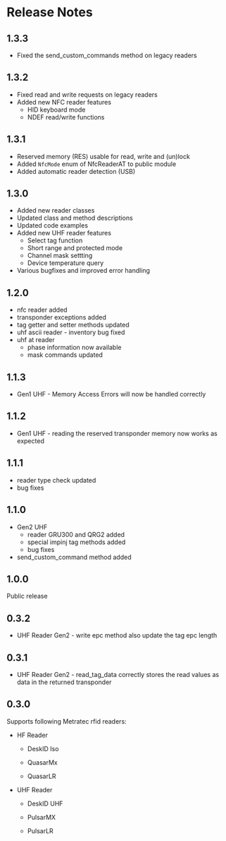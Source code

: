 # Release Notes

## 1.3.3

* Fixed the send_custom_commands method on legacy readers

## 1.3.2

* Fixed read and write requests on legacy readers
* Added new NFC reader features
  * HID keyboard mode
  * NDEF read/write functions

## 1.3.1

* Reserved memory (RES) usable for read, write and (un)lock
* Added `NfcMode` enum of NfcReaderAT to public module
* Added automatic reader detection (USB)

## 1.3.0

* Added new reader classes
* Updated class and method descriptions
* Updated code examples
* Added new UHF reader features
  * Select tag function
  * Short range and protected mode
  * Channel mask settting
  * Device temperature query
* Various bugfixes and improved error handling

## 1.2.0

* nfc reader added
* transponder exceptions added
* tag getter and setter methods updated
* uhf ascii reader - inventory bug fixed
* uhf at reader
  * phase information now available
  * mask commands updated

## 1.1.3

* Gen1 UHF - Memory Access Errors will now be handled correctly

## 1.1.2

* Gen1 UHF - reading the reserved transponder memory now works as expected

## 1.1.1

* reader type check updated
* bug fixes

## 1.1.0

* Gen2 UHF
  * reader GRU300 and QRG2 added
  * special impinj tag methods added
  * bug fixes
* send_custom_command method added

## 1.0.0

Public release

## 0.3.2

* UHF Reader Gen2 - write epc method also update the tag epc length

## 0.3.1

* UHF Reader Gen2 - read_tag_data correctly stores the read values as data in the returned transponder

## 0.3.0

Supports following Metratec rfid readers:

* HF Reader

  * DeskID Iso

  * QuasarMx

  * QuasarLR

* UHF Reader

  * DeskID UHF

  * PulsarMX

  * PulsarLR
